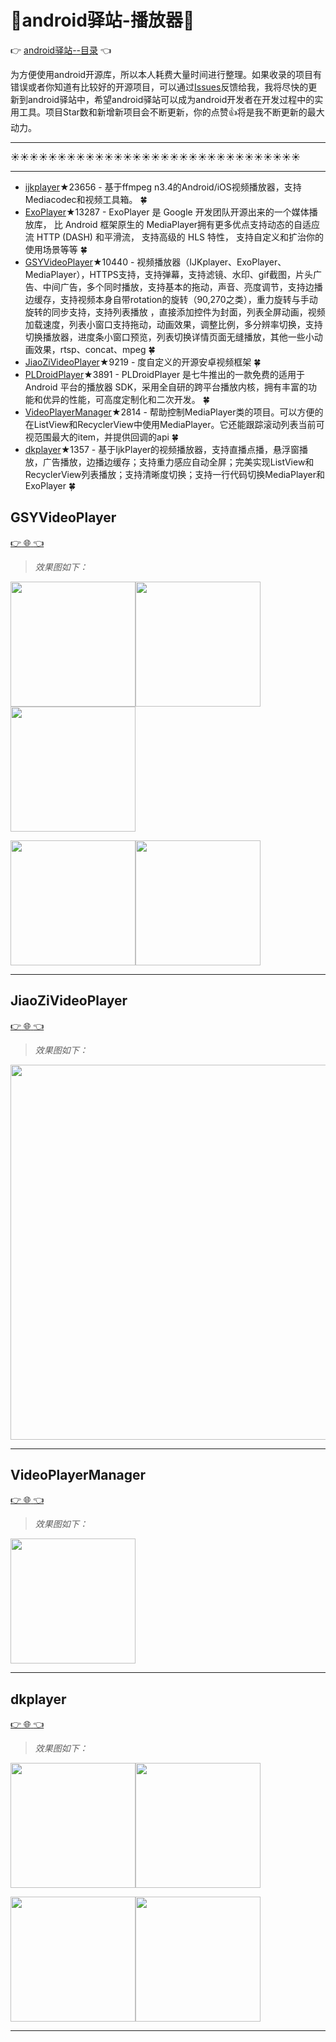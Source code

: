 # :running:android驿站-播放器:running:
:point_right: [android驿站--目录](https://github.com/enChenging/android_posthouse) :point_left:

为方便使用android开源库，所以本人耗费大量时间进行整理。如果收录的项目有错误或者你知道有比较好的开源项目，可以通过[Issues](https://github.com/enChenging/android_posthouse/issues)反馈给我，我将尽快的更新到android驿站中，希望android驿站可以成为android开发者在开发过程中的实用工具。项目Star数和新增新项目会不断更新，你的点赞:+1:将是我不断更新的最大动力。
 
<HR style="FILTER: progid:DXImageTransform.Microsoft.Shadow(color:#987cb9,direction:145,strength:15)" width="100%" color=#987cb9 SIZE=1>
  
:sunny::sunny::sunny::sunny::sunny::sunny::sunny::sunny::sunny::sunny::sunny::sunny::sunny::sunny::sunny::sunny::sunny::sunny::sunny::sunny::sunny::sunny::sunny::sunny::sunny::sunny::sunny::sunny::sunny::sunny::sunny:
<HR style="FILTER: progid:DXImageTransform.Microsoft.Shadow(color:#987cb9,direction:145,strength:15)" width="100%" color=#987cb9 SIZE=1>

- [ijkplayer](https://github.com/bilibili/ijkplayer)★23656 - 基于ffmpeg n3.4的Android/iOS视频播放器，支持Mediacodec和视频工具箱。 :four_leaf_clover:
- [ExoPlayer](https://github.com/google/ExoPlayer)★13287 - ExoPlayer 是 Google 开发团队开源出来的一个媒体播放库， 比 Android 框架原生的 MediaPlayer拥有更多优点支持动态的自适应流 HTTP (DASH) 和平滑流， 支持高级的 HLS 特性， 支持自定义和扩治你的使用场景等等 :four_leaf_clover:
- [GSYVideoPlayer](#GSYVideoPlayer)★10440 - 视频播放器（IJKplayer、ExoPlayer、MediaPlayer），HTTPS支持，支持弹幕，支持滤镜、水印、gif截图，片头广告、中间广告，多个同时播放，支持基本的拖动，声音、亮度调节，支持边播边缓存，支持视频本身自带rotation的旋转（90,270之类），重力旋转与手动旋转的同步支持，支持列表播放 ，直接添加控件为封面，列表全屏动画，视频加载速度，列表小窗口支持拖动，动画效果，调整比例，多分辨率切换，支持切换播放器，进度条小窗口预览，列表切换详情页面无缝播放，其他一些小动画效果，rtsp、concat、mpeg :four_leaf_clover:
- [JiaoZiVideoPlayer](#JiaoZiVideoPlayer)★9219 - 度自定义的开源安卓视频框架 :four_leaf_clover:
- [PLDroidPlayer](https://github.com/pili-engineering/PLDroidPlayer)★3891 - PLDroidPlayer 是七牛推出的一款免费的适用于 Android 平台的播放器 SDK，采用全自研的跨平台播放内核，拥有丰富的功能和优异的性能，可高度定制化和二次开发。 :four_leaf_clover:
- [VideoPlayerManager](#VideoPlayerManager)★2814 - 帮助控制MediaPlayer类的项目。可以方便的在ListView和RecyclerView中使用MediaPlayer。它还能跟踪滚动列表当前可视范围最大的item，并提供回调的api :four_leaf_clover:
- [dkplayer](#dkplayer)★1357 - 基于IjkPlayer的视频播放器，支持直播点播，悬浮窗播放，广告播放，边播边缓存；支持重力感应自动全屏；完美实现ListView和RecyclerView列表播放；支持清晰度切换；支持一行代码切换MediaPlayer和ExoPlayer :four_leaf_clover:




 
## GSYVideoPlayer
[:point_right: :globe_with_meridians: :point_left:](https://github.com/CarGuo/GSYVideoPlayer) 
>_效果图如下：_

<img src="https://github.com/CarGuo/GSYVideoPlayer/blob/master/img/11.gif" width="200"><img src="https://github.com/CarGuo/GSYVideoPlayer/blob/master/img/22.gif" width="200"><img src="https://github.com/CarGuo/GSYVideoPlayer/blob/master/img/33.gif" width="200">

<img src="https://github.com/CarGuo/GSYVideoPlayer/blob/master/img/44.gif" width="200"><img src="https://github.com/CarGuo/GSYVideoPlayer/blob/master/img/55.gif" width="200">

<HR style="FILTER: progid:DXImageTransform.Microsoft.Shadow(color:#987cb9,direction:145,strength:15)" width="100%" color=#987cb9 SIZE=1>
 
## JiaoZiVideoPlayer
[:point_right: :globe_with_meridians: :point_left:](https://github.com/lipangit/JiaoZiVideoPlayer) 
>_效果图如下：_

<img src="https://user-images.githubusercontent.com/2038071/31045150-a077cc8a-a5a2-11e7-8dc2-7a0e3a9f3e62.jpg" width="600">

<HR style="FILTER: progid:DXImageTransform.Microsoft.Shadow(color:#987cb9,direction:145,strength:15)" width="100%" color=#987cb9 SIZE=1>
 

## VideoPlayerManager
[:point_right: :globe_with_meridians: :point_left:](https://github.com/danylovolokh/VideoPlayerManager) 
>_效果图如下：_

<img src="https://cloud.githubusercontent.com/assets/2686355/12434458/6f677ae4-bf0f-11e5-8fa9-b3d3b8a30165.gif" width="200">

<HR style="FILTER: progid:DXImageTransform.Microsoft.Shadow(color:#987cb9,direction:145,strength:15)" width="100%" color=#987cb9 SIZE=1>
 
## dkplayer
[:point_right: :globe_with_meridians: :point_left:](https://github.com/dueeeke/dkplayer) 
>_效果图如下：_

<img src="https://github.com/dueeeke/dkplayer/blob/master/art/1.png" width="200"><img src="https://github.com/dueeeke/dkplayer/blob/master/art/2.png" width="200">

<img src="https://github.com/dueeeke/dkplayer/blob/master/art/3.png" width="200"><img src="https://github.com/dueeeke/dkplayer/blob/master/art/4.png" width="200">

<HR style="FILTER: progid:DXImageTransform.Microsoft.Shadow(color:#987cb9,direction:145,strength:15)" width="100%" color=#987cb9 SIZE=1>
